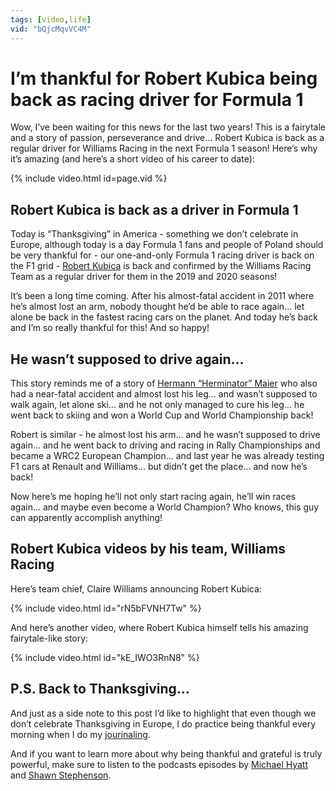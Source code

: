 ```yaml
---
tags: [video,life]
vid: "bQjcMqvVC4M"
---
```


# I’m thankful for Robert Kubica being back as racing driver for Formula 1

Wow, I’ve been waiting for this news for the last two years! This is a fairytale and a story of passion, perseverance and drive... Robert Kubica is back as a regular driver for Williams Racing in the next Formula 1 season! Here’s why it’s amazing (and here’s a short video of his career to date):

{% include video.html id=page.vid %}

<!--More-->

## Robert Kubica is back as a driver in Formula 1

Today is “Thanksgiving” in America - something we don’t celebrate in Europe, although today is a day Formula 1 fans and people of Poland should be very thankful for - our one-and-only Formula 1 racing driver is back on the F1 grid - [Robert Kubica](https://en.m.wikipedia.org/wiki/Robert_Kubica) is back and confirmed by the Williams Racing Team as a regular driver for them in the 2019 and 2020 seasons!

It’s been a long time coming. After his almost-fatal accident in 2011 where he’s almost lost an arm, nobody thought he’d be able to race again... let alone be back in the fastest racing cars on the planet. And today he’s back and I’m so really thankful for this! And so happy!

## He wasn’t supposed to drive again...

This story reminds me of a story of [Hermann “Herminator” Maier](https://en.m.wikipedia.org/wiki/Hermann_Maier) who also had a near-fatal accident and almost lost his leg... and wasn’t supposed to walk again, let alone ski... and he not only managed to cure his leg... he went back to skiing and won a World Cup and World Championship back!

Robert is similar - he almost lost his arm... and he wasn’t supposed to drive again... and he went back to driving and racing in Rally Championships and became a WRC2 European Champion... and last year he was already testing F1 cars at Renault and Williams... but didn’t get the place... and now he’s back!

Now here’s me hoping he’ll not only start racing again, he’ll win races again... and maybe even become a World Champion? Who knows, this guy can apparently accomplish anything!

## Robert Kubica videos by his team, Williams Racing

Here’s team chief, Claire Williams announcing Robert Kubica:

{% include video.html id="rN5bFVNH7Tw" %}

And here’s another video, where Robert Kubica himself tells his amazing fairytale-like story:

{% include video.html id="kE_IWO3RnN8" %}

## P.S. Back to Thanksgiving...

And just as a side note to this post I’d like to highlight that even though we don’t celebrate Thanksgiving in Europe, I do practice being thankful every morning when I do my [jourinaling](https://sliwinski.com/journal).

And if you want to learn more about why being thankful and grateful is truly powerful, make sure to listen to the podcasts episodes by [Michael Hyatt](https://michaelhyatt.com/podcast-gratitude-advantage/) and [Shawn Stephenson](https://themodelhealthshow.com/science-of-gratitude/).


[n]: https://nozbe.com/?a=mike
[p]: https://thepodcast.fm/